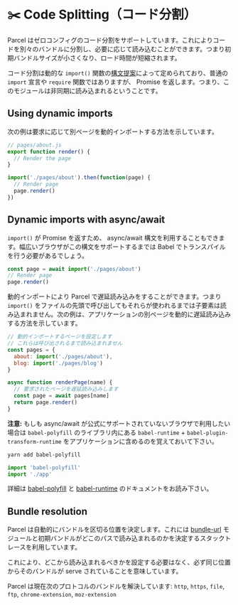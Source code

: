 # ✂️ Code Splitting（コード分割）

Parcel はゼロコンフィグのコード分割をサポートしています。これによりコードを別々のバンドルに分割し、必要に応じて読み込むことができます。つまり初期バンドルサイズが小さくなり、ロード時間が短縮されます。

コード分割は動的な `import()` 関数の[構文提案](https://github.com/tc39/proposal-dynamic-import)によって定められており、普通の `import` 宣言や `require` 関数ではありますが、 Promise を返します。つまり、このモジュールは非同期に読み込まれるということです。

## Using dynamic imports

次の例は要求に応じて別ページを動的インポートする方法を示しています。

```javascript
// pages/about.js
export function render() {
  // Render the page
}
```

```javascript
import('./pages/about').then(function(page) {
  // Render page
  page.render()
})
```

## Dynamic imports with async/await

`import()` が Promise を返すため、 async/await 構文を利用することもできます。幅広いブラウザがこの構文をサポートするまでは Babel でトランスパイルを行う必要があるでしょう。

```javascript
const page = await import('./pages/about')
// Render page
page.render()
```

動的インポートにより Parcel で遅延読み込みをすることができます。つまり `import()` をファイルの先頭で呼び出してもそれらが使われるまでは子要素は読み込まれません。次の例は、アプリケーションの別ページを動的に遅延読み込みする方法を示しています。

```javascript
// 動的インポートするページを設定します
// これらは呼び出されるまで読み込まれません
const pages = {
  about: import('./pages/about'),
  blog: import('./pages/blog')
}

async function renderPage(name) {
  // 要求されたページを遅延読み込みします
  const page = await pages[name]
  return page.render()
}
```

**注意:** もしも async/await が公式にサポートされていないブラウザで利用したい場合は `babel-polyfill` のライブラリ内にある `babel-runtime` + `babel-plugin-transform-runtime` をアプリケーションに含めるのを覚えておいて下さい。

```bash
yarn add babel-polyfill
```

```javascript
import 'babel-polyfill'
import './app'
```

詳細は [babel-polyfill](http://babeljs.io/docs/usage/polyfill) と [babel-runtime](http://babeljs.io/docs/plugins/transform-runtime) のドキュメントをお読み下さい。

## Bundle resolution

Parcel は自動的にバンドルを区切る位置を決定します。これには [bundle-url](https://github.com/parcel-bundler/parcel/blob/master/packages/core/parcel-bundler/src/builtins/bundle-url.js) モジュールと初期バンドルがどこのパスで読み込まれるのかを決定するスタックトレースを利用しています。

これにより、どこから読み込まれるべきかを設定する必要はなく、必ず同じ位置からそのバンドルが serve されていることを意味しています。

Parcel は現在次のプロトコルのバンドルを解決しています: `http`, `https`, `file`, `ftp`, `chrome-extension`, `moz-extension`
